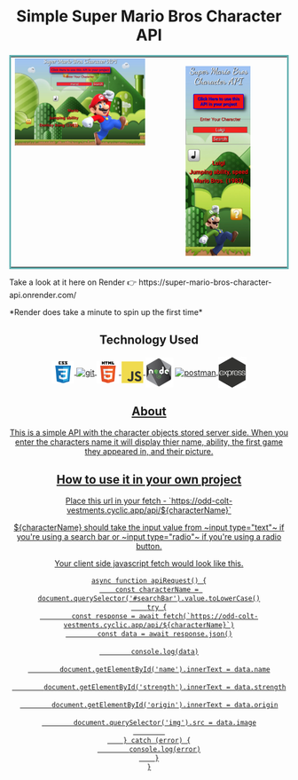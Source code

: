 <h1 align="center">Simple Super Mario Bros Character API</h1>
<table bordercolor="#66b2b2">

<tr>
<td width="50%" valign="top">
<img src="images/read.png" />
</td>

<td width="50%" valign="top">
<p align="center"><img width="50%" height="50%" src="images/readm.jpg" /></p>       
</td>
</tr>
</table>

<p>Take a look at it here on Render 👉 https://super-mario-bros-character-api.onrender.com/</p>
<p>*Render does take a minute to spin up the first time*</p>

<h2 align="center">Technology Used</h2>
    <p align="center"> 
    <a href="https://www.w3schools.com/css/" target="_blank"
            rel="noreferrer"> <img align="center"
                src="https://raw.githubusercontent.com/devicons/devicon/master/icons/css3/css3-original-wordmark.svg"
                alt="css3" width="40" height="40" /> </a> 
    <a href="https://git-scm.com/" target="_blank"
            rel="noreferrer"> <img align="center" src="https://www.vectorlogo.zone/logos/git-scm/git-scm-icon.svg" alt="git" width="40"
                height="40" /> </a> 
    <a href="https://www.w3.org/html/" target="_blank" rel="noreferrer"> <img align="center"
                src="https://raw.githubusercontent.com/devicons/devicon/master/icons/html5/html5-original-wordmark.svg"
                alt="html5" width="40" height="40" /> </a> 
    <a href="https://developer.mozilla.org/en-US/docs/Web/JavaScript" target="_blank" rel="noreferrer"> <img align="center"
                src="https://raw.githubusercontent.com/devicons/devicon/master/icons/javascript/javascript-original.svg"
                alt="javascript" width="40" height="40" /> </a> 
           <!--- <a href="https://nodejs.org" target="_blank"
            rel="noreferrer"> <img
                src="https://raw.githubusercontent.com/devicons/devicon/master/icons/nodejs/nodejs-original-wordmark.svg"
                alt="nodejs" width="40" height="40" /> </a> --->
                <img align="center" width="50px" src="images/node.png" alt="node.js" />
                <a href="https://postman.com" target="_blank"
            rel="noreferrer"> <img align="center" src="https://www.vectorlogo.zone/logos/getpostman/getpostman-icon.svg" alt="postman"
                width="40" height="40" /> </a> 
                <img align="center" width="50px" src="images/express.png" alt="express.js" />
     <a align="center" href="https://www.photoshop.com/en" target="_blank" rel="noreferrer"> </p>
     
<h2 align="center">About</h2>
<p>This is a simple API with the character objects stored server side. When you enter the characters name it will display thier name, ability, the first game they appeared in, and their picture.
     
<h2 align="center">How to use it in your own project</h2>
<p>Place this url in your fetch - `https://odd-colt-vestments.cyclic.app/api/${characterName}`</p>
<p>${characterName} should take the input value from ~input type="text"~ if you're using a search bar or ~input type="radio"~ if you're using a radio button.</p>
<p>Your client side javascript fetch would look like this.</p>

```
async function apiRequest() {
    const characterName = document.querySelector('#searchBar').value.toLowerCase()
    try {
        const response = await fetch(`https://odd-colt-vestments.cyclic.app/api/${characterName}`)
        const data = await response.json()

        console.log(data)

        document.getElementById('name').innerText = data.name

        document.getElementById('strength').innerText = data.strength

        document.getElementById('origin').innerText = data.origin

        document.querySelector('img').src = data.image
        
    } catch (error) {
        console.log(error)
    }
}
```
